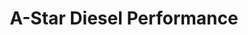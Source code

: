 ---
title: "A-Star Diesel Performance"
url: /abilene/a-star-diesel-performance/
shop: car repair
---
